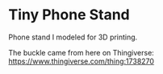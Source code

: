 # Tiny Phone Stand
Phone stand I modeled for 3D printing.

The buckle came from here on Thingiverse: https://www.thingiverse.com/thing:1738270
